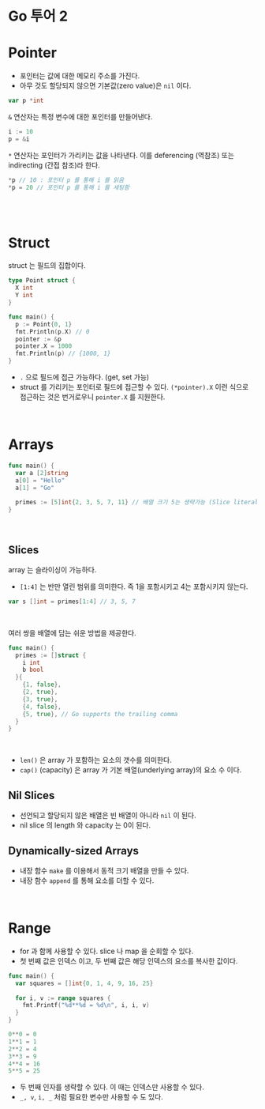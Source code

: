 # Go 투어 2



# Pointer

- 포인터는 값에 대한 메모리 주소를 가진다.
- 아무 것도 할당되지 않으면 기본값(zero value)은 `nil` 이다.

```go
var p *int
```

`&` 연산자는 특정 변수에 대한 포인터를 만들어낸다.

```go
i := 10
p = &i
```

`*` 연산자는 포인터가 가리키는 값을 나타낸다. 이를 deferencing (역참조) 또는 indirecting (간접 참조)라 한다.

```go
*p // 10 : 포인터 p 를 통해 i 를 읽음
*p = 20 // 포인터 p 를 통해 i 를 세팅함
```

<br />

<br />

# Struct

struct 는 필드의 집합이다.

```go
type Point struct {
  X int
  Y int
}

func main() {
  p := Point{0, 1}
  fmt.Println(p.X) // 0
  pointer := &p
  pointer.X = 1000
  fmt.Println(p) // {1000, 1}
}
```

- `.` 으로 필드에 접근 가능하다. (get, set 가능)
- struct 를 가리키는 포인터로 필드에 접근할 수 있다. `(*pointer).X` 이런 식으로 접근하는 것은 번거로우니 `pointer.X` 를 지원한다.

<br />

# Arrays

```go
func main() {
  var a [2]string
  a[0] = "Hello"
  a[1] = "Go"
  
  primes := [5]int{2, 3, 5, 7, 11} // 배열 크기 5는 생략가능 (Slice literals)
}
```

<br />

## Slices

array 는 슬라이싱이 가능하다.

- `[1:4]` 는 반만 열린 범위를 의미한다. 즉 1을 포함시키고 4는 포함시키지 않는다.

```go
var s []int = primes[1:4] // 3, 5, 7
```

<br />

여러 쌍을 배열에 담는 쉬운 방법을 제공한다.

```go
func main() {
  primes := []struct {
    i int
    b bool
  }{
    {1, false},
    {2, true},
    {3, true},
    {4, false},
    {5, true}, // Go supports the trailing comma
  }
}
```

<br />

- `len()` 은 array 가 포함하는 요소의 갯수를 의미한다.
- `cap()` (capacity) 은 array 가 기본 배열(underlying array)의 요소 수 이다.

## Nil Slices

- 선언되고 할당되지 않은 배열은 빈 배열이 아니라 `nil` 이 된다.
- nil slice 의 length 와 capacity 는 0이 된다.

## Dynamically-sized Arrays

- 내장 함수 `make` 를 이용해서 동적 크기 배열을 만들 수 있다.
- 내장 함수 `append` 를 통해 요소를 더할 수 있다.

<br />

# Range

- for 과 함께 사용할 수 있다. slice 나 map 을 순회할 수 있다.
- 첫 번째 값은 인덱스 이고, 두 번째 값은 해당 인덱스의 요소를 복사한 값이다.

```go
func main() {
  var squares = []int{0, 1, 4, 9, 16, 25}
  
  for i, v := range squares {
    fmt.Printf("%d**%d = %d\n", i, i, v)
  }
}

0**0 = 0
1**1 = 1
2**2 = 4
3**3 = 9
4**4 = 16
5**5 = 25
```

- 두 번째 인자를 생략할 수 있다. 이 때는 인덱스만 사용할 수 있다.
- `_, v`, `i, _` 처럼 필요한 변수만 사용할 수 도 있다.

<br />
